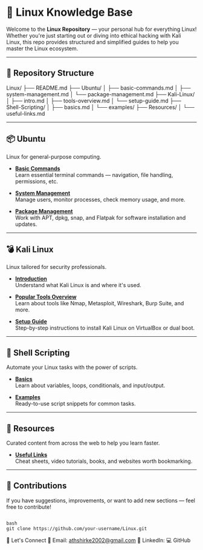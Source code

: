 # 🐧 Linux Knowledge Base

Welcome to the **Linux Repository** — your personal hub for everything Linux!  
Whether you're just starting out or diving into ethical hacking with Kali Linux, this repo provides structured and simplified guides to help you master the Linux ecosystem.

---

## 📁 Repository Structure

Linux/
├── README.md
├── Ubuntu/
│   ├── basic-commands.md
│   ├── system-management.md
│   └── package-management.md
├── Kali-Linux/
│   ├── intro.md
│   ├── tools-overview.md
│   └── setup-guide.md
├── Shell-Scripting/
│   ├── basics.md
│   └── examples/
├── Resources/
│   └── useful-links.md

---

## 📦 Ubuntu

Linux for general-purpose computing.

- **[Basic Commands](Ubuntu/basic-commands.md)**  
  Learn essential terminal commands — navigation, file handling, permissions, etc.

- **[System Management](Ubuntu/system-management.md)**  
  Manage users, monitor processes, check memory usage, and more.

- **[Package Management](Ubuntu/package-management.md)**  
  Work with APT, dpkg, snap, and Flatpak for software installation and updates.

---

## 💣 Kali Linux

Linux tailored for security professionals.

- **[Introduction](Kali-Linux/intro.md)**  
  Understand what Kali Linux is and where it's used.

- **[Popular Tools Overview](Kali-Linux/tools-overview.md)**  
  Learn about tools like Nmap, Metasploit, Wireshark, Burp Suite, and more.

- **[Setup Guide](Kali-Linux/setup-guide.md)**  
  Step-by-step instructions to install Kali Linux on VirtualBox or dual boot.

---

## 🧠 Shell Scripting

Automate your Linux tasks with the power of scripts.

- **[Basics](Shell-Scripting/basics.md)**  
  Learn about variables, loops, conditionals, and input/output.

- **[Examples](Shell-Scripting/examples/)**  
  Ready-to-use script snippets for common tasks.

---

## 🔗 Resources

Curated content from across the web to help you learn faster.

- **[Useful Links](Resources/useful-links.md)**  
  Cheat sheets, video tutorials, books, and websites worth bookmarking.

---

## 🙌 Contributions

If you have suggestions, improvements, or want to add new sections — feel free to contribute!

```

bash
git clone https://github.com/your-username/Linux.git

```

💬 Let's Connect
📧 Email: athshirke2002@gmail.com
🔗 LinkedIn: 
💻 GitHub
